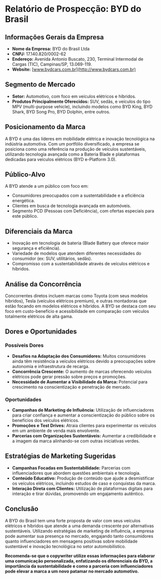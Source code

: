 # Relatório de Prospecção: BYD do Brasil

## Informações Gerais da Empresa
- **Nome da Empresa:** BYD do Brasil Ltda
- **CNPJ:** 17.140.820/0002-62
- **Endereço:** Avenida Antonio Buscato, 230, Terminal Intermodal de Cargas (TIC), Campinas/SP, 13.069-119.
- **Website:** [www.bydcars.com.br](http://www.bydcars.com.br)

## Segmento de Mercado
- **Setor:** Automotivo, com foco em veículos elétricos e híbridos.
- **Produtos Principalmente Oferecidos:** SUV, sedãs, e veículos do tipo MPV (multi-purpose vehicle), incluindo modelos como BYD King, BYD Shark, BYD Song Pro, BYD Dolphin, entre outros.

## Posicionamento da Marca
A BYD é uma das líderes em mobilidade elétrica e inovação tecnológica na indústria automotiva. Com um portfólio diversificado, a empresa se posiciona como uma referência na produção de veículos sustentáveis, utilizando tecnologia avançada como a Bateria Blade e plataformas dedicadas para veículos elétricos (BYD e-Platform 3.0). 

## Público-Alvo
A BYD atende a um público com foco em:
- Consumidores preocupados com a sustentabilidade e a eficiência energética.
- Clientes em busca de tecnologia avançada em automóveis.
- Segmento PCD (Pessoas com Deficiência), com ofertas especiais para este público.

## Diferenciais da Marca
- Inovação em tecnologia de bateria (Blade Battery que oferece maior segurança e eficiência).
- Variedade de modelos que atendem diferentes necessidades do consumidor (ex: SUV, utilitários, sedãs).
- Compromisso com a sustentabilidade através de veículos elétricos e híbridos.

## Análise da Concorrência
Concorrentes diretos incluem marcas como Toyota (com seus modelos híbridos), Tesla (veículos elétricos premium), e outras montadoras que estão focando em modelos elétricos e híbridos. A BYD se destaca com seu foco em custo-benefício e acessibilidade em comparação com veículos totalmente elétricos de alta gama.

## Dores e Oportunidades
### Possíveis Dores
- **Desafios na Adaptação dos Consumidores:** Muitos consumidores ainda têm resistência a veículos elétricos devido a preocupações sobre autonomia e infraestrutura de recarga.
- **Concorrência Crescente:** O aumento de marcas oferecendo veículos elétricos pode gerar pressão sobre preços e promoções.
- **Necessidade de Aumentar a Visibilidade da Marca:** Potencial para crescimento na conscientização e penetração de mercado.

### Oportunidades
- **Campanhas de Marketing de Influência:** Utilização de influenciadores para criar confiança e aumentar a conscientização do público sobre os benefícios dos veículos elétricos.
- **Promoções e Test Drives:** Atraia clientes para experimentar os veículos em um ambiente de venda mais envolvente.
- **Parcerias com Organizações Sustentáveis:** Aumentar a credibilidade e a imagem da marca alinhando-se com outras iniciativas verdes.

## Estratégias de Marketing Sugeridas
- **Campanhas Focadas em Sustentabilidade:** Parcerias com influenciadores que abordem questões ambientais e tecnologia.
- **Conteúdo Educativo:** Produção de conteúdo que ajude a desmistificar os veículos elétricos, incluindo estudos de caso e conquistas da marca.
- **Interação Direta com Clientes:** Utilização de plataformas digitais para interação e tirar dúvidas, promovendo um engajamento autêntico.

## Conclusão
A BYD do Brasil tem uma forte proposta de valor com seus veículos elétricos e híbridos que atende a uma demanda crescente por alternativas sustentáveis. Utilizando estratégias de marketing de influência, a empresa pode aumentar sua presença no mercado, engajando tanto consumidores quanto influenciadores em mensagens positivas sobre mobilidade sustentável e inovação tecnológica no setor automobilístico.

**Recomenda-se que o copywriter utilize essas informações para elaborar uma comunicação personalizada, enfatizando os diferenciais da BYD, a importância da sustentabilidade e como a parceria com influenciadores pode elevar a marca a um novo patamar no mercado automotivo.**